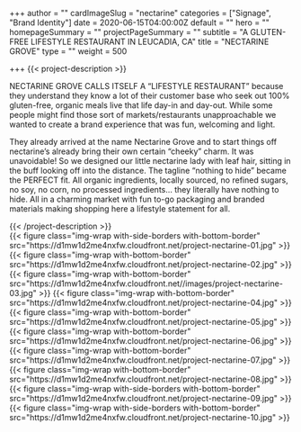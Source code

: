 +++
author = ""
cardImageSlug = "nectarine"
categories = ["Signage", "Brand Identity"]
date = 2020-06-15T04:00:00Z
default = ""
hero = ""
homepageSummary = ""
projectPageSummary = ""
subtitle = "A GLUTEN-FREE LIFESTYLE RESTAURANT IN LEUCADIA, CA"
title = "NECTARINE GROVE"
type = ""
weight = 500

+++
{{< project-description >}}
<p>NECTARINE GROVE CALLS ITSELF A “LIFESTYLE RESTAURANT” because they understand they know a lot of their customer base who seek out 100% gluten-free, organic meals live that life day-in and day-out. While some people might find those sort of markets/restaurants unapproachable we wanted to create a brand experience that was fun, welcoming and light.</p>
<p>They already arrived at the name Nectarine Grove and to start things off nectarine’s already bring their own certain “cheeky” charm. It was unavoidable! So we designed our little nectarine lady with leaf hair, sitting in the buff looking off into the distance. The tagline “nothing to hide” became the PERFECT fit. All organic ingredients, locally sourced, no refined sugars, no soy, no corn, no processed ingredients… they literally have nothing to hide. All in a charming market with fun to-go packaging and branded materials making shopping here a lifestyle statement for all.</p>
{{< /project-description >}}

<div class="project-item">
{{< figure class="img-wrap with-side-borders with-bottom-border" src="https://d1mw1d2me4nxfw.cloudfront.net/project-nectarine-01.jpg" >}}
{{< figure class="img-wrap with-bottom-border" src="https://d1mw1d2me4nxfw.cloudfront.net/project-nectarine-02.jpg" >}}
{{< figure class="img-wrap with-bottom-border" src="https://d1mw1d2me4nxfw.cloudfront.net//images/project-nectarine-03.jpg" >}}
{{< figure class="img-wrap with-bottom-border" src="https://d1mw1d2me4nxfw.cloudfront.net/project-nectarine-04.jpg" >}}
{{< figure class="img-wrap with-bottom-border" src="https://d1mw1d2me4nxfw.cloudfront.net/project-nectarine-05.jpg" >}}
{{< figure class="img-wrap with-bottom-border" src="https://d1mw1d2me4nxfw.cloudfront.net/project-nectarine-06.jpg" >}}
{{< figure class="img-wrap with-bottom-border" src="https://d1mw1d2me4nxfw.cloudfront.net/project-nectarine-07.jpg" >}}
{{< figure class="img-wrap with-bottom-border" src="https://d1mw1d2me4nxfw.cloudfront.net/project-nectarine-08.jpg" >}}
{{< figure class="img-wrap with-side-borders with-bottom-border" src="https://d1mw1d2me4nxfw.cloudfront.net/project-nectarine-09.jpg" >}}
{{< figure class="img-wrap with-side-borders with-bottom-border" src="https://d1mw1d2me4nxfw.cloudfront.net/project-nectarine-10.jpg" >}}
</div>